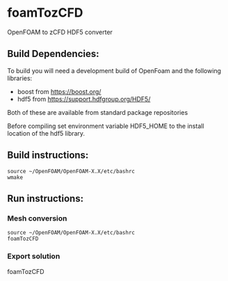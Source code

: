 # foamTozCFD
OpenFOAM to zCFD HDF5 converter

## Build Dependencies:

To build you will need a development build of OpenFoam and the following libraries:
- boost from https://boost.org/
- hdf5 from https://support.hdfgroup.org/HDF5/ 

Both of these are available from standard package repositories

Before compiling set environment variable HDF5_HOME to the install location of the hdf5 library.

## Build instructions:

```
source ~/OpenFOAM/OpenFOAM-X.X/etc/bashrc
wmake
```

## Run instructions:

### Mesh conversion

```
source ~/OpenFOAM/OpenFOAM-X.X/etc/bashrc
foamTozCFD

```

### Export solution


foamTozCFD

